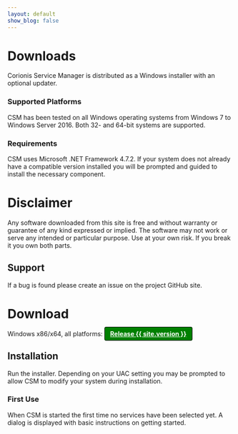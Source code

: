 ```yaml
---
layout: default
show_blog: false
---
```


# Downloads
Corionis Service Manager is distributed as a Windows installer with an optional updater.

### Supported Platforms
CSM has been tested on all Windows operating systems from Windows 7 to Windows Server 2016.
Both 32- and 64-bit systems are supported.

### Requirements
CSM uses Microsoft .NET Framework 4.7.2. If your system does not already have a compatible
version installed you will be prompted and guided to install the necessary component. 

# Disclaimer
Any software downloaded from this site is free and without warranty or guarantee of any
kind expressed or implied. The software may not work or serve any intended or particular
purpose. Use at your own risk. If you break it you own both parts.

## Support
If a bug is found please create an issue on the project GitHub site.

# Download
Windows x86/x64, all platforms: <a style="border:1px solid black; border-radius:.25rem; background-color:green;
color:white; padding:.375rem .75rem; font-weight:bolder;"
href="https://github.com/Corionis/CorionisServiceManager.NET/raw/main/deploy/CorionisServiceManager{{ site.version }}.exe?raw=true">Release {{ site.version }}</a>

## Installation
Run the installer. Depending on your UAC setting you may be prompted to allow CSM to
modify your system during installation.

### First Use
When CSM is started the first time no services have been selected yet. A dialog is displayed
with basic instructions on getting started.
